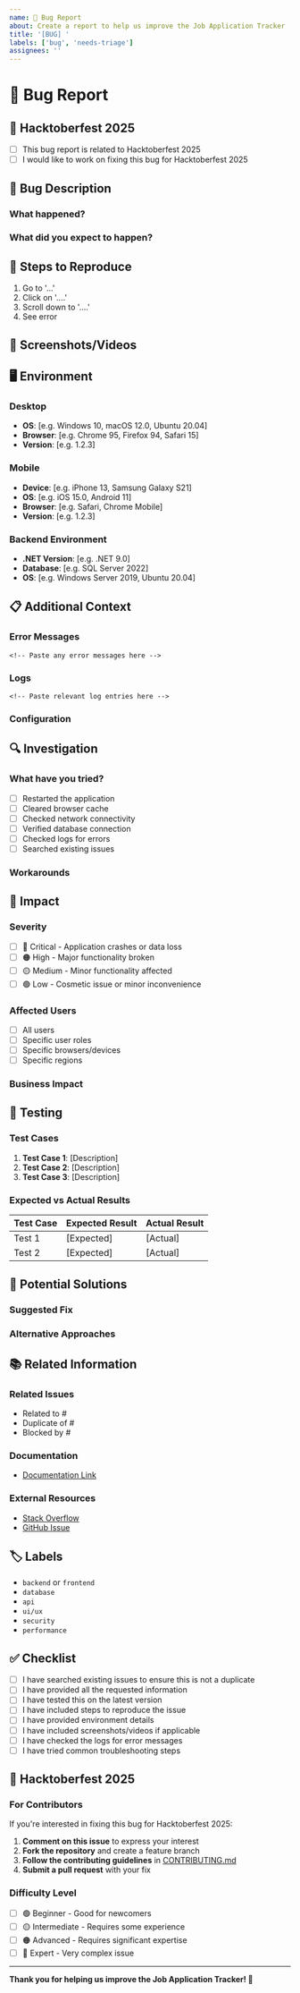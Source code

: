 ```yaml
---
name: 🐛 Bug Report
about: Create a report to help us improve the Job Application Tracker
title: '[BUG] '
labels: ['bug', 'needs-triage']
assignees: ''
---
```


# 🐛 Bug Report

## 🎯 Hacktoberfest 2025
- [ ] This bug report is related to Hacktoberfest 2025
- [ ] I would like to work on fixing this bug for Hacktoberfest 2025

## 📝 Bug Description

<!-- Provide a clear and concise description of what the bug is -->

### What happened?
<!-- Describe what you were trying to do and what went wrong -->

### What did you expect to happen?
<!-- Describe what you expected to happen instead -->

## 🔄 Steps to Reproduce

<!-- Provide detailed steps to reproduce the behavior -->

1. Go to '...'
2. Click on '....'
3. Scroll down to '....'
4. See error

## 📸 Screenshots/Videos

<!-- If applicable, add screenshots or videos to help explain your problem -->

## 🖥️ Environment

### Desktop
- **OS**: [e.g. Windows 10, macOS 12.0, Ubuntu 20.04]
- **Browser**: [e.g. Chrome 95, Firefox 94, Safari 15]
- **Version**: [e.g. 1.2.3]

### Mobile
- **Device**: [e.g. iPhone 13, Samsung Galaxy S21]
- **OS**: [e.g. iOS 15.0, Android 11]
- **Browser**: [e.g. Safari, Chrome Mobile]
- **Version**: [e.g. 1.2.3]

### Backend Environment
- **.NET Version**: [e.g. .NET 9.0]
- **Database**: [e.g. SQL Server 2022]
- **OS**: [e.g. Windows Server 2019, Ubuntu 20.04]

## 📋 Additional Context

### Error Messages
```
<!-- Paste any error messages here -->
```

### Logs
```
<!-- Paste relevant log entries here -->
```

### Configuration
<!-- Any relevant configuration details -->

## 🔍 Investigation

### What have you tried?
<!-- List any troubleshooting steps you've already tried -->

- [ ] Restarted the application
- [ ] Cleared browser cache
- [ ] Checked network connectivity
- [ ] Verified database connection
- [ ] Checked logs for errors
- [ ] Searched existing issues

### Workarounds
<!-- Any temporary workarounds you've found -->

## 🎯 Impact

### Severity
- [ ] 🔴 Critical - Application crashes or data loss
- [ ] 🟠 High - Major functionality broken
- [ ] 🟡 Medium - Minor functionality affected
- [ ] 🟢 Low - Cosmetic issue or minor inconvenience

### Affected Users
- [ ] All users
- [ ] Specific user roles
- [ ] Specific browsers/devices
- [ ] Specific regions

### Business Impact
<!-- Describe the business impact of this bug -->

## 🧪 Testing

### Test Cases
<!-- Describe how this bug can be tested -->

1. **Test Case 1**: [Description]
2. **Test Case 2**: [Description]
3. **Test Case 3**: [Description]

### Expected vs Actual Results
| Test Case | Expected Result | Actual Result |
|-----------|----------------|---------------|
| Test 1    | [Expected]     | [Actual]      |
| Test 2    | [Expected]     | [Actual]      |

## 🔧 Potential Solutions

<!-- If you have ideas for how to fix this bug, describe them here -->

### Suggested Fix
<!-- Your suggested approach to fix the bug -->

### Alternative Approaches
<!-- Other possible solutions you've considered -->

## 📚 Related Information

### Related Issues
<!-- Link to any related issues -->
- Related to #
- Duplicate of #
- Blocked by #

### Documentation
<!-- Link to relevant documentation -->
- [Documentation Link](url)

### External Resources
<!-- Link to any external resources that might be helpful -->
- [Stack Overflow](url)
- [GitHub Issue](url)

## 🏷️ Labels

<!-- Add any additional labels that might be relevant -->
- `backend` or `frontend`
- `database`
- `api`
- `ui/ux`
- `security`
- `performance`

## ✅ Checklist

- [ ] I have searched existing issues to ensure this is not a duplicate
- [ ] I have provided all the requested information
- [ ] I have tested this on the latest version
- [ ] I have included steps to reproduce the issue
- [ ] I have provided environment details
- [ ] I have included screenshots/videos if applicable
- [ ] I have checked the logs for error messages
- [ ] I have tried common troubleshooting steps

## 🎉 Hacktoberfest 2025

### For Contributors
If you're interested in fixing this bug for Hacktoberfest 2025:

1. **Comment on this issue** to express your interest
2. **Fork the repository** and create a feature branch
3. **Follow the contributing guidelines** in [CONTRIBUTING.md](CONTRIBUTING.md)
4. **Submit a pull request** with your fix

### Difficulty Level
- [ ] 🟢 Beginner - Good for newcomers
- [ ] 🟡 Intermediate - Requires some experience
- [ ] 🟠 Advanced - Requires significant expertise
- [ ] 🔴 Expert - Very complex issue

---

**Thank you for helping us improve the Job Application Tracker! 🚀**
